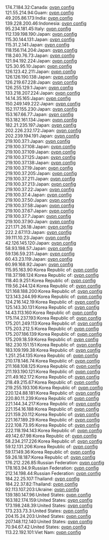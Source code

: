 174.7.184.32:Canada: [ovpn config](vpn/174_7_184_32.ovpn)  
121.55.214.94:Guam: [ovpn config](vpn/121_55_214_94.ovpn)  
49.205.86.173:India: [ovpn config](vpn/49_205_86_173.ovpn)  
139.228.200.46:Indonesia: [ovpn config](vpn/139_228_200_46.ovpn)  
95.234.181.45:Italy: [ovpn config](vpn/95_234_181_45.ovpn)  
112.139.198.190:Japan: [ovpn config](vpn/112_139_198_190.ovpn)  
115.30.144.131:Japan: [ovpn config](vpn/115_30_144_131.ovpn)  
115.31.2.141:Japan: [ovpn config](vpn/115_31_2_141.ovpn)  
118.156.114.204:Japan: [ovpn config](vpn/118_156_114_204.ovpn)  
118.240.76.73:Japan: [ovpn config](vpn/118_240_76_73.ovpn)  
121.94.192.224:Japan: [ovpn config](vpn/121_94_192_224.ovpn)  
125.30.95.10:Japan: [ovpn config](vpn/125_30_95_10.ovpn)  
126.123.42.211:Japan: [ovpn config](vpn/126_123_42_211.ovpn)  
126.126.190.138:Japan: [ovpn config](vpn/126_126_190_138.ovpn)  
126.219.67.228:Japan: [ovpn config](vpn/126_219_67_228.ovpn)  
126.255.129.1:Japan: [ovpn config](vpn/126_255_129_1.ovpn)  
133.218.207.224:Japan: [ovpn config](vpn/133_218_207_224.ovpn)  
14.14.35.165:Japan: [ovpn config](vpn/14_14_35_165.ovpn)  
150.249.149.222:Japan: [ovpn config](vpn/150_249_149_222.ovpn)  
152.117.155.230:Japan: [ovpn config](vpn/152_117_155_230.ovpn)  
153.167.66.77:Japan: [ovpn config](vpn/153_167_66_77.ovpn)  
153.182.161.134:Japan: [ovpn config](vpn/153_182_161_134.ovpn)  
182.21.235.197:Japan: [ovpn config](vpn/182_21_235_197.ovpn)  
202.226.232.172:Japan: [ovpn config](vpn/202_226_232_172.ovpn)  
202.239.194.191:Japan: [ovpn config](vpn/202_239_194_191.ovpn)  
219.100.37.1:Japan: [ovpn config](vpn/219_100_37_1.ovpn)  
219.100.37.108:Japan: [ovpn config](vpn/219_100_37_108.ovpn)  
219.100.37.109:Japan: [ovpn config](vpn/219_100_37_109.ovpn)  
219.100.37.125:Japan: [ovpn config](vpn/219_100_37_125.ovpn)  
219.100.37.138:Japan: [ovpn config](vpn/219_100_37_138.ovpn)  
219.100.37.19:Japan: [ovpn config](vpn/219_100_37_19.ovpn)  
219.100.37.205:Japan: [ovpn config](vpn/219_100_37_205.ovpn)  
219.100.37.211:Japan: [ovpn config](vpn/219_100_37_211.ovpn)  
219.100.37.213:Japan: [ovpn config](vpn/219_100_37_213.ovpn)  
219.100.37.22:Japan: [ovpn config](vpn/219_100_37_22.ovpn)  
219.100.37.4:Japan: [ovpn config](vpn/219_100_37_4.ovpn)  
219.100.37.50:Japan: [ovpn config](vpn/219_100_37_50.ovpn)  
219.100.37.58:Japan: [ovpn config](vpn/219_100_37_58.ovpn)  
219.100.37.67:Japan: [ovpn config](vpn/219_100_37_67.ovpn)  
219.100.37.7:Japan: [ovpn config](vpn/219_100_37_7.ovpn)  
219.100.37.90:Japan: [ovpn config](vpn/219_100_37_90.ovpn)  
221.171.26.18:Japan: [ovpn config](vpn/221_171_26_18.ovpn)  
222.2.67.113:Japan: [ovpn config](vpn/222_2_67_113.ovpn)  
39.111.10.23:Japan: [ovpn config](vpn/39_111_10_23.ovpn)  
42.126.145.120:Japan: [ovpn config](vpn/42_126_145_120.ovpn)  
58.93.198.57:Japan: [ovpn config](vpn/58_93_198_57.ovpn)  
59.136.59.231:Japan: [ovpn config](vpn/59_136_59_231.ovpn)  
60.43.23.119:Japan: [ovpn config](vpn/60_43_23_119.ovpn)  
60.99.168.92:Japan: [ovpn config](vpn/60_99_168_92.ovpn)  
115.95.163.90:Korea Republic of: [ovpn config](vpn/115_95_163_90.ovpn)  
118.37.198.124:Korea Republic of: [ovpn config](vpn/118_37_198_124.ovpn)  
118.40.9.251:Korea Republic of: [ovpn config](vpn/118_40_9_251.ovpn)  
119.56.244.124:Korea Republic of: [ovpn config](vpn/119_56_244_124.ovpn)  
121.168.188.200:Korea Republic of: [ovpn config](vpn/121_168_188_200.ovpn)  
123.143.244.99:Korea Republic of: [ovpn config](vpn/123_143_244_99.ovpn)  
124.216.142.19:Korea Republic of: [ovpn config](vpn/124_216_142_19.ovpn)  
125.143.30.131:Korea Republic of: [ovpn config](vpn/125_143_30_131.ovpn)  
14.43.113.160:Korea Republic of: [ovpn config](vpn/14_43_113_160.ovpn)  
175.114.237.193:Korea Republic of: [ovpn config](vpn/175_114_237_193.ovpn)  
175.201.249.113:Korea Republic of: [ovpn config](vpn/175_201_249_113.ovpn)  
175.203.212.5:Korea Republic of: [ovpn config](vpn/175_203_212_5.ovpn)  
175.207.186.139:Korea Republic of: [ovpn config](vpn/175_207_186_139.ovpn)  
175.209.18.59:Korea Republic of: [ovpn config](vpn/175_209_18_59.ovpn)  
182.230.151.151:Korea Republic of: [ovpn config](vpn/182_230_151_151.ovpn)  
183.109.199.38:Korea Republic of: [ovpn config](vpn/183_109_199_38.ovpn)  
1.251.254.135:Korea Republic of: [ovpn config](vpn/1_251_254_135.ovpn)  
210.178.146.74:Korea Republic of: [ovpn config](vpn/210_178_146_74.ovpn)  
211.168.108.125:Korea Republic of: [ovpn config](vpn/211_168_108_125.ovpn)  
211.193.190.121:Korea Republic of: [ovpn config](vpn/211_193_190_121.ovpn)  
211.49.162.172:Korea Republic of: [ovpn config](vpn/211_49_162_172.ovpn)  
218.49.215.67:Korea Republic of: [ovpn config](vpn/218_49_215_67.ovpn)  
219.255.193.106:Korea Republic of: [ovpn config](vpn/219_255_193_106.ovpn)  
220.124.88.181:Korea Republic of: [ovpn config](vpn/220_124_88_181.ovpn)  
220.80.11.239:Korea Republic of: [ovpn config](vpn/220_80_11_239.ovpn)  
221.144.34.217:Korea Republic of: [ovpn config](vpn/221_144_34_217.ovpn)  
221.154.16.188:Korea Republic of: [ovpn config](vpn/221_154_16_188.ovpn)  
221.159.20.112:Korea Republic of: [ovpn config](vpn/221_159_20_112.ovpn)  
221.167.189.29:Korea Republic of: [ovpn config](vpn/221_167_189_29.ovpn)  
222.108.73.95:Korea Republic of: [ovpn config](vpn/222_108_73_95.ovpn)  
222.118.194.143:Korea Republic of: [ovpn config](vpn/222_118_194_143.ovpn)  
49.142.67.98:Korea Republic of: [ovpn config](vpn/49_142_67_98.ovpn)  
58.234.217.226:Korea Republic of: [ovpn config](vpn/58_234_217_226.ovpn)  
59.12.131.206:Korea Republic of: [ovpn config](vpn/59_12_131_206.ovpn)  
59.17.149.36:Korea Republic of: [ovpn config](vpn/59_17_149_36.ovpn)  
59.26.18.187:Korea Republic of: [ovpn config](vpn/59_26_18_187.ovpn)  
176.212.226.85:Russian Federation: [ovpn config](vpn/176_212_226_85.ovpn)  
178.163.94.9:Russian Federation: [ovpn config](vpn/178_163_94_9.ovpn)  
212.14.198.44:Russian Federation: [ovpn config](vpn/212_14_198_44.ovpn)  
184.22.25.107:Thailand: [ovpn config](vpn/184_22_25_107.ovpn)  
184.22.37.82:Thailand: [ovpn config](vpn/184_22_37_82.ovpn)  
92.113.107.203:Ukraine: [ovpn config](vpn/92_113_107_203.ovpn)  
139.180.147.96:United States: [ovpn config](vpn/139_180_147_96.ovpn)  
163.182.174.159:United States: [ovpn config](vpn/163_182_174_159.ovpn)  
173.198.248.39:United States: [ovpn config](vpn/173_198_248_39.ovpn)  
173.233.73.3:United States: [ovpn config](vpn/173_233_73_3.ovpn)  
204.15.24.203:United States: [ovpn config](vpn/204_15_24_203.ovpn)  
207.148.112.140:United States: [ovpn config](vpn/207_148_112_140.ovpn)  
70.94.67.42:United States: [ovpn config](vpn/70_94_67_42.ovpn)  
113.22.192.101:Viet Nam: [ovpn config](vpn/113_22_192_101.ovpn)  
